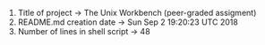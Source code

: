 1. Title of project -> The Unix Workbench (peer-graded assigment)
2. README.md creation date -> Sun Sep 2 19:20:23 UTC 2018
3. Number of lines in shell script -> 48
